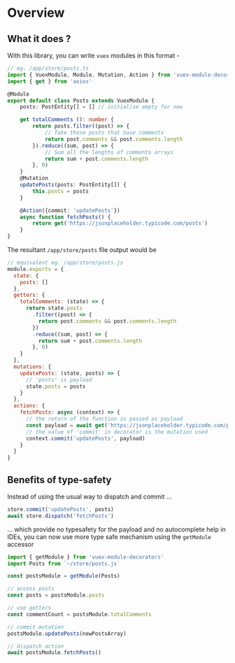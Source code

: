 # Overview

<sponsor-cb-sidebar/>

## What it does ?

With this library, you can write `vuex` modules in this format -

```typescript
// eg. /app/store/posts.ts
import { VuexModule, Module, Mutation, Action } from 'vuex-module-decorators'
import { get } from 'axios'

@Module
export default class Posts extends VuexModule {
    posts: PostEntity[] = [] // initialise empty for now

    get totalComments (): number {
        return posts.filter((post) => {
            // Take those posts that have comments
            return post.comments && post.comments.length
        }).reduce((sum, post) => {
            // Sum all the lengths of comments arrays
            return sum + post.comments.length
        }, 0)
    }
    @Mutation
    updatePosts(posts: PostEntity[]) {
        this.posts = posts
    }

    @Action({commit: 'updatePosts'})
    async function fetchPosts() {
        return get('https://jsonplaceholder.typicode.com/posts')
    }
}
```

The resultant `/app/store/posts` file output would be

```javascript
// equivalent eg. /app/store/posts.js
module.exports = {
  state: {
    posts: []
  },
  getters: {
    totalComments: (state) => {
      return state.posts
        .filter((post) => {
          return post.comments && post.comments.length
        })
        .reduce((sum, post) => {
          return sum + post.comments.length
        }, 0)
    }
  },
  mutations: {
    updatePosts: (state, posts) => {
      // 'posts' is payload
      state.posts = posts
    }
  },
  actions: {
    fetchPosts: async (context) => {
      // the return of the function is passed as payload
      const payload = await get('https://jsonplaceholder.typicode.com/posts')
      // the value of 'commit' in decorator is the mutation used
      context.commit('updatePosts', payload)
    }
  }
}
```

## Benefits of type-safety

Instead of using the usual way to dispatch and commit ...

```javascript
store.commit('updatePosts', posts)
await store.dispatch('fetchPosts')
```

... which provide no typesafety for the payload and no autocomplete help in IDEs,
you can now use more type safe mechanism using the `getModule` accessor

```typescript
import { getModule } from 'vuex-module-decorators'
import Posts from `~/store/posts.js`

const postsModule = getModule(Posts)

// access posts
const posts = postsModule.posts

// use getters
const commentCount = postsModule.totalComments

// commit mutation
postsModule.updatePosts(newPostsArray)

// dispatch action
await postsModule.fetchPosts()
```
